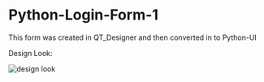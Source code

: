 # Python-Login-Form-1
This form was created in QT_Designer and then converted in to Python-UI

Design Look:

![design look](https://user-images.githubusercontent.com/77164635/130318047-3636ee79-1cbc-4f28-8656-22a706773b1a.png)
